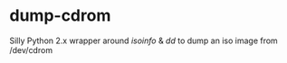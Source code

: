 dump-cdrom
==========

Silly Python 2.x wrapper around *isoinfo* &amp; *dd* to dump an iso image from /dev/cdrom
